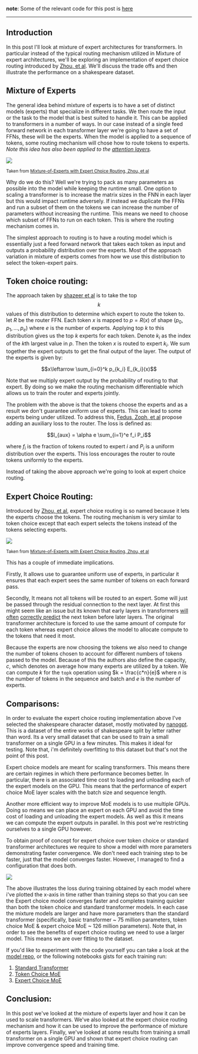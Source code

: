 __note__: Some of the relevant code for this post is [here](https://github.com/mauicv/transformers)

___

## Introduction


In this post I'll look at mixture of expert architectures for transformers. In particular instead of the typical routing mechanism utilized in Mixture of expert architectures, we'll be exploring an implementation of expert choice routing introduced by [Zhou, et al](https://arxiv.org/pdf/2202.09368.pdf). We'll discuss the trade offs and then illustrate the performance on a shakespeare dataset.

## Mixture of Experts

The general idea behind mixture of experts is to have a set of distinct models (experts) that specialize in different tasks. We then route the input or the task to the model that is best suited to handle it. This can be applied to transformers in a number of ways. In our case instead of a single feed forward network in each transformer layer we're going to have a set of FFNs, these will be the experts. When the model is applied to a sequence of tokens, some routing mechanism will chose how to route tokens to experts. _Note this idea has also been applied to the [attention layers](https://arxiv.org/abs/2312.07987)_. 

![](/posts/moe-expert-choice/moe-token-choice.png)

<sup>Taken from [Mixture-of-Experts with Expert Choice Routing, Zhou, et al](https://arxiv.org/pdf/2202.09368.pdf)</sup>

Why do we do this? Well we're trying to pack as many parameters as possible into the model while keeping the runtime small. One option to scaling a transformer is to increase the matrix sizes in the FNN in each layer but this would impact runtime adversely. If instead we duplicate the FFNs and run a subset of them on the tokens we can increase the number of parameters without increasing the runtime. This means we need to choose which subset of FFNs to run on each token. This is where the routing mechanism comes in.

The simplest approach to routing is to have a routing model which is essentially just a feed forward network that takes each token as input and outputs a probability distribution over the experts. Most of the approach variation in mixture of experts comes from how we use this distribution to select the token-expert pairs. 

## Token choice routing:

The approach taken by [shazeer et al](https://arxiv.org/pdf/1701.06538.pdf) is to take the top $$k$$ values of this distribution to determine which expert to route the token to. let $R$ be the router FFN. Each token $x$ is mapped to $p=R(x)$ of shape $(p_0, p_1, ..., p_e)$ where $e$ is the number of experts. Applying top $k$ to this distribution gives us the top $k$ experts for each token. Denote $k_i$ as the index of the $k$th largest value in $p$. Then the token $x$ is routed to expert $k_i$. We sum together the expert outputs to get the final output of the layer. The output of the experts is given by:

$$x\leftarrow \sum_{i=0}^k p_{k_i} E_{k_i}(x)$$

Note that we multiply expert output by the probability of routing to that expert. By doing so we make the routing mechanism differentiable which allows us to train the router and experts jointly.

The problem with the above is that the tokens choose the experts and as a result we don't guarantee uniform use of experts. This can lead to some experts being under utilized. To address this, [Fedus, Zoph, et al](https://arxiv.org/pdf/2101.03961.pdf) propose adding an auxiliary loss to the router. The loss is defined as:

$$l_{aux} = \alpha e \sum_{i=1}^e f_i P_i$$

where $f_i$ is the fraction of tokens routed to expert $i$ and $P_i$ is a uniform distribution over the experts. This loss encourages the router to route tokens uniformly to the experts.

Instead of taking the above approach we're going to look at expert choice routing.

## Expert Choice Routing:

Introduced by [Zhou, et al](https://arxiv.org/pdf/2202.09368.pdf), expert choice routing is so named because it lets the experts choose the tokens. The routing mechanism is very similar to token choice except that each expert selects the tokens instead of the tokens selecting experts. 

![](/posts/moe-expert-choice/moe-expert-choice.png)

<sup>Taken from [Mixture-of-Experts with Expert Choice Routing, Zhou, et al](https://arxiv.org/pdf/2202.09368.pdf)</sup>

This has a couple of immediate implications. 

Firstly, It allows use to guarantee uniform use of experts, in particular it ensures that each expert sees the same number of tokens on each forward pass. 

Secondly, It means not all tokens will be routed to an expert. Some will just be passed through the residual connection to the next layer. At first this might seem like an issue but its known that early layers in transformers [will often](https://browse.arxiv.org/pdf/2309.03883.pdf) [correctly predict](https://arxiv.org/abs/2203.14680) the next token before later layers. The original transformer architecture is forced to use the same amount of compute for each token whereas expert choice allows the model to allocate compute to the tokens that need it most.

Because the experts are now choosing the tokens we also need to change the number of tokens chosen to account for different numbers of tokens passed to the model. Because of this the authors also define the capacity, $c$, which denotes on average how many experts are utilized by a token. We can compute $k$ for the `topk` operation using $k = \frac{c*n}{e}$ where $n$ is the number of tokens in the sequence and batch and $e$ is the number of experts.

## Comparisons:

In order to evaluate the expert choice routing implementation above I've selected the shakespeare character dataset, mostly motivated by [nanogpt](https://github.com/karpathy/nanoGPT?tab=readme-ov-file#quick-start). This is a dataset of the entire works of shakespeare split by letter rather than word. Its a very small dataset that can be used to train a small transformer on a single GPU in a few minutes. This makes it ideal for testing. Note that, i'm definitely overfitting to this dataset but that's not the point of this post.

Expert choice models are meant for scaling transformers. This means there are certain regimes in which there performance becomes better. In particular, there is an associated time cost to loading and unloading each of the expert models on the GPU. This means that the performance of expert choice MoE layer scales with the batch size and sequence length.

Another more efficient way to improve MoE models is to use multiple GPUs. Doing so means we can place an expert on each GPU and avoid the time cost of loading and unloading the expert models. As well as this it means we can compute the expert outputs in parallel. In this post we're restricting ourselves to a single GPU however.

To obtain proof of concept for expert choice over token choice or standard transformer architectures we require to show a model with more parameters demonstrating faster convergence. We don't need each training step to be faster, just that the model converges faster. However, I managed to find a configuration that does both.

![](/posts/moe-expert-choice/loss-comparison.png)

The above illustrates the loss during training obtained by each model where i've plotted the x-axis in time rather than training steps so that you can see the Expert choice model converges faster and completes training quicker than both the token choice and standard transformer models. In each case the mixture models are larger and have more parameters than the standard transformer (specifically, basic transformer ~ 75 million parameters, token choice MoE & expert choice MoE ~ 126 million parameters). Note that, in order to see the benefits of expert choice routing we need to use a larger model. This means we are over fitting to the dataset.

If you'd like to experiment with the code yourself you can take a look at the [model repo](https://github.com/mauicv/transformers), or the following notebooks gists for each training run:

1. [Standard Transformer](https://gist.github.com/mauicv/d06d7c38bba222faff8c6b55f80e03d0)
1. [Token Choice MoE](https://gist.github.com/mauicv/75b8a40edafc96c0f9d6a84b16f3c708)
1. [Expert Choice MoE](https://gist.github.com/mauicv/cc2cc776f524d0144ba9ee0e53436bd6)

## Conclusion:

In this post we've looked at the mixture of experts layer and how it can be used to scale transformers. We've also looked at the expert choice routing mechanism and how it can be used to improve the performance of mixture of experts layers. Finally, we've looked at some results from training a small transformer on a single GPU and shown that expert choice routing can improve convergence speed and training time.